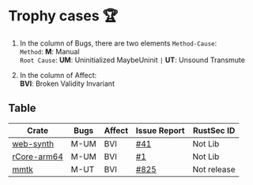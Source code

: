 # Trophy cases 🏆


1. In the column of Bugs, there are two elements `Method-Cause`:  
`Method`: **M**: Manual  
`Root Cause`: **UM**: Uninitialized MaybeUninit `|` **UT**: Unsound Transmute

2. In the column of Affect:  
**BVI**: Broken Validity Invariant


## Table
| Crate | Bugs | Affect | Issue Report | RustSec ID |
| ----- | ---- | -------- | ------------ | ---------- |
| [web-synth](https://github.com/Ameobea/web-synth) | M-UM | BVI | [#41](https://github.com/Ameobea/web-synth/issues/41) | Not Lib |
| [rCore-arm64](https://github.com/rcore-os/rCore-Tutorial-v3-arm64) | M-UM | BVI | [#1](https://github.com/rcore-os/rCore-Tutorial-v3-arm64/issues/1) | Not Lib |
| [mmtk](https://crates.io/crates/mmtk) | M-UT | BVI | [#825](https://github.com/mmtk/mmtk-core/issues/825) | Not release |
